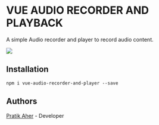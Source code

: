 # VUE AUDIO RECORDER AND PLAYBACK

A simple Audio recorder and player to record audio content.

![](https://raw.githubusercontent.com/pratiaher88/vue-audio-recorder-and-player/master/screenshot.png)

## Installation

```
npm i vue-audio-recorder-and-player --save
```

## Authors

[Pratik Aher](https://www.linkedin.com/in/pratikaher88/) - Developer

